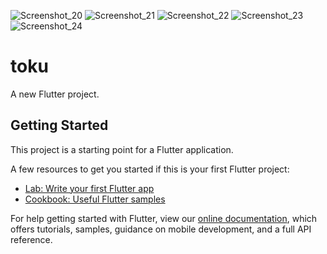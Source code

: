 ![Screenshot_20](https://user-images.githubusercontent.com/112989189/236059923-a7541000-542b-4b70-b2bd-0c575144e0d7.png)
![Screenshot_21](https://user-images.githubusercontent.com/112989189/236059930-7b3ac837-daac-4bd3-9105-c792c53d09e2.png)
![Screenshot_22](https://user-images.githubusercontent.com/112989189/236059935-dbf18d76-41f8-4aaa-9f58-62ac19ff4861.png)
![Screenshot_23](https://user-images.githubusercontent.com/112989189/236059939-4112bd88-f07d-4843-8ee7-cd953267662e.png)
![Screenshot_24](https://user-images.githubusercontent.com/112989189/236059942-336fac43-69bd-47f1-bff4-af84839d4722.png)
# toku

A new Flutter project.

## Getting Started

This project is a starting point for a Flutter application.

A few resources to get you started if this is your first Flutter project:

- [Lab: Write your first Flutter app](https://flutter.dev/docs/get-started/codelab)
- [Cookbook: Useful Flutter samples](https://flutter.dev/docs/cookbook)

For help getting started with Flutter, view our
[online documentation](https://flutter.dev/docs), which offers tutorials,
samples, guidance on mobile development, and a full API reference.
